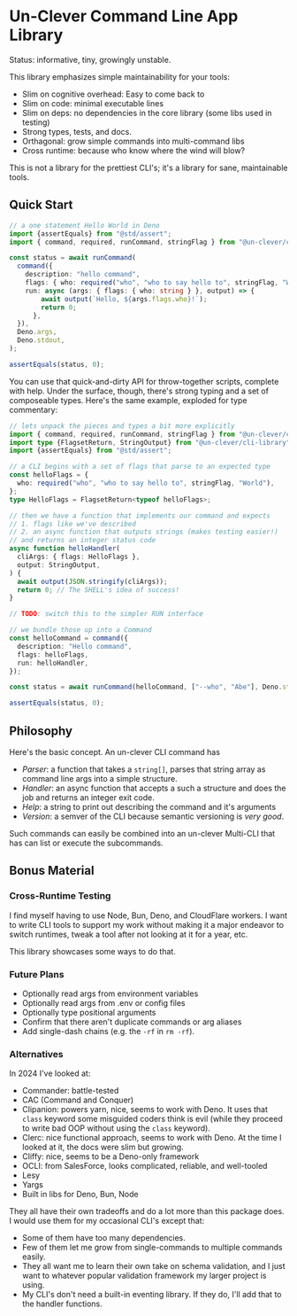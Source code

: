# Un-Clever Command Line App Library

Status: informative, tiny, growingly unstable.

This library emphasizes simple maintainability for your tools:

- Slim on cognitive overhead: Easy to come back to
- Slim on code: minimal executable lines
- Slim on deps: no dependencies in the core library (some libs used in testing)
- Strong types, tests, and docs.
- Orthagonal: grow simple commands into multi-command libs
- Cross runtime: because who know where the wind will blow?

This is not a library for the prettiest CLI's; it's a library for sane, maintainable tools.

## Quick Start

```ts
// a one statement Hello World in Deno
import {assertEquals} from "@std/assert";
import { command, required, runCommand, stringFlag } from "@un-clever/cli-library";

const status = await runCommand(
  command({
    description: "hello command",
    flags: { who: required("who", "who to say hello to", stringFlag, "World") },
    run: async (args: { flags: { who: string } }, output) => {
        await output(`Hello, ${args.flags.who}!`);
        return 0;
      },
  }),
  Deno.args,
  Deno.stdout,
);

assertEquals(status, 0);
```

You can use that quick-and-dirty API for throw-together scripts, complete with help. Under the surface, though, there's strong typing and a set of composeable types. Here's the same example, exploded for type commentary:

```ts
// lets unpack the pieces and types a bit more explicitly
import { command, required, runCommand, stringFlag } from "@un-clever/cli-library";
import type {FlagsetReturn, StringOutput} from "@un-clever/cli-library";
import {assertEquals} from "@std/assert";

// a CLI begins with a set of flags that parse to an expected type
const helloFlags = {
  who: required("who", "who to say hello to", stringFlag, "World"),
};
type HelloFlags = FlagsetReturn<typeof helloFlags>;

// then we have a function that implements our command and expects
// 1. flags like we've described
// 2. an async function that outputs strings (makes testing easier!)
// and returns an integer status code
async function helloHandler(
  cliArgs: { flags: HelloFlags },
  output: StringOutput,
) {
  await output(JSON.stringify(cliArgs));
  return 0; // The SHELL's idea of success!
}

// TODO: switch this to the simpler RUN interface

// we bundle those up into a Command
const helloCommand = command({
  description: "Hello command",
  flags: helloFlags,
  run: helloHandler,
});

const status = await runCommand(helloCommand, ["--who", "Abe"], Deno.stdout);

assertEquals(status, 0);
```

## Philosophy

Here's the basic concept. An un-clever CLI command has

- *Parser*: a function that takes a `string[]`, parses that string array as command line args into a simple structure.
- *Handler*: an async function that accepts a such a structure and does the job and returns an integer exit code.
- *Help*: a string to print out describing the command and it's arguments
- *Version*: a semver of the CLI because semantic versioning is *very good*.

Such commands can easily be combined into an un-clever Multi-CLI that has can list or execute the subcommands.

## Bonus Material

### Cross-Runtime Testing

I find myself having to use Node, Bun, Deno, and CloudFlare workers. I want to write CLI tools to support my work without making it a major endeavor to switch runtimes, tweak a tool after not looking at it for a year, etc.

This library showcases some ways to do that.

### Future Plans

- Optionally read args from environment variables
- Optionally read args from .env or config files
- Optionally type positional arguments
- Confirm that there aren't duplicate commands or arg aliases
- Add single-dash chains (e.g. the `-rf` in `rm -rf`).

### Alternatives

In 2024 I've looked at:

- Commander: battle-tested
- CAC (Command and Conquer)
- Clipanion: powers yarn, nice, seems to work with Deno. It uses that `class` keyword some misguided coders think is evil (while they proceed to write bad OOP without using the `class` keyword).
- Clerc: nice functional approach, seems to work with Deno. At the time I looked at it, the docs were slim but growing.
- Cliffy: nice, seems to be a Deno-only framework
- OCLI: from SalesForce, looks complicated, reliable, and well-tooled
- Lesy
- Yargs
- Built in libs for Deno, Bun, Node

They all have their own tradeoffs and do a lot more than this package does. I would use them for my occasional CLI's except that:

- Some of them have too many dependencies.
- Few of them let me grow from single-commands to multiple commands easily.
- They all want me to learn their own take on schema validation, and I just want to whatever popular validation framework my larger project is using.
- My CLI's don't need a built-in eventing library. If they do, I'll add that to the handler functions.
